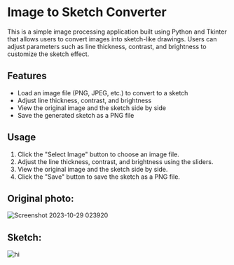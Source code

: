 # Image to Sketch Converter

This is a simple image processing application built using Python and Tkinter that allows users to convert images into sketch-like drawings. Users can adjust parameters such as line thickness, contrast, and brightness to customize the sketch effect.

## Features

- Load an image file (PNG, JPEG, etc.) to convert to a sketch
- Adjust line thickness, contrast, and brightness
- View the original image and the sketch side by side
- Save the generated sketch as a PNG file


## Usage

1. Click the "Select Image" button to choose an image file.
2. Adjust the line thickness, contrast, and brightness using the sliders.
3. View the original image and the sketch side by side.
4. Click the "Save" button to save the sketch as a PNG file.

## Original photo:

![Screenshot 2023-10-29 023920](https://github.com/RVDhanushkumar/ImageToSketch/assets/165562580/158a5803-294e-40ea-aac5-301c95c40217)


## Sketch:

![hi](https://github.com/RVDhanushkumar/ImageToSketch/assets/165562580/91400f12-f136-4f89-bbb3-269826f2f422)
